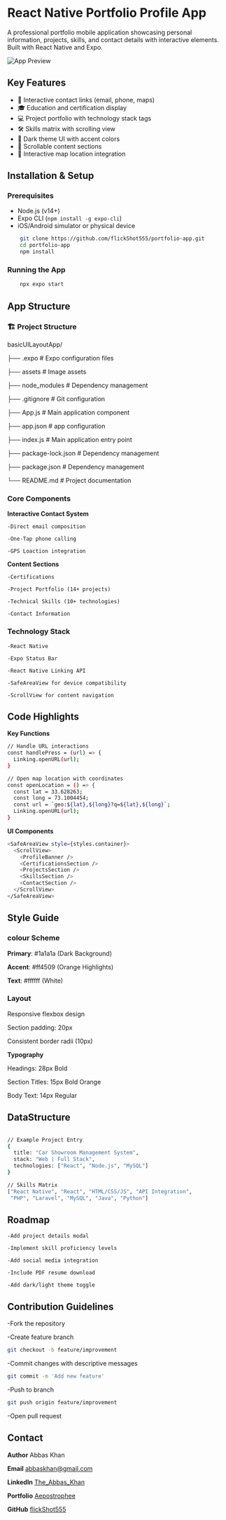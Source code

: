 # React Native Portfolio Profile App

A professional portfolio mobile application showcasing personal information, projects, skills, and contact details with interactive elements. Built with React Native and Expo.

![App Preview](https://via.placeholder.com/300x600?text=Portfolio+App+Preview)

## Key Features

- 📱 Interactive contact links (email, phone, maps)
- 🎓 Education and certification display
- 💻 Project portfolio with technology stack tags
- 🛠 Skills matrix with scrolling view
- 🎨 Dark theme UI with accent colors
- 📜 Scrollable content sections
- 📍 Interactive map location integration

## Installation & Setup

### Prerequisites
- Node.js (v14+)
- Expo CLI (`npm install -g expo-cli`)
- iOS/Android simulator or physical device

```bash
    git clone https://github.com/flickShot555/portfolio-app.git
    cd portfolio-app
    npm install
```
### Running the App
```bash
    npx expo start
```

## App Structure

### 🏗️ Project Structure

basicUILayoutApp/

├── .expo                 # Expo configuration files

├── assets                # Image assets

├── node_modules          # Dependency management

├── .gitignore            # Git configuration

├── App.js                # Main application component

├── app.json              # app configuration

├── index.js              # Main application entry point

├── package-lock.json     # Dependency management

├── package.json          # Dependency management

└── README.md             # Project documentation

### Core Components
**Interactive Contact System**

    -Direct email composition
    
    -One-Tap phone calling
    
    -GPS Loaction integration


**Content Sections**
    
    -Certifications

    -Project Portfolio (14+ projects)

    -Technical Skills (10+ technologies)

    -Contact Information

### Technology Stack

    -React Native

    -Expo Status Bar

    -React Native Linking API

    -SafeAreaView for device compatibility

    -ScrollView for content navigation


## Code Highlights
**Key Functions** 
``` bash
// Handle URL interactions
const handlePress = (url) => {
  Linking.openURL(url);
}

// Open map location with coordinates
const openLocation = () => {
  const lat = 33.628263;
  const long = 73.1004454;
  const url = `geo:${lat},${long}?q=${lat},${long}`;
  Linking.openURL(url);
}

```

**UI Components**

```bash
<SafeAreaView style={styles.container}>
  <ScrollView>
    <ProfileBanner />
    <CertificationsSection />
    <ProjectsSection />
    <SkillsSection />
    <ContactSection />
  </ScrollView>
</SafeAreaView>
```

## Style Guide

### colour Scheme

**Primary**: #1a1a1a (Dark Background)

**Accent**: #ff4509 (Orange Highlights)

**Text**: #ffffff (White)

### Layout

Responsive flexbox design

Section padding: 20px

Consistent border radii (10px)

**Typography**

Headings: 28px Bold

Section Titles: 15px Bold Orange

Body Text: 14px Regular


## DataStructure

```bash

// Example Project Entry
{
  title: "Car Showroom Management System",
  stack: "Web | Full Stack",
  technologies: ["React", "Node.js", "MySQL"]
}

// Skills Matrix
["React Native", "React", "HTML/CSS/JS", "API Integration", 
 "PHP", "Laravel", "MySQL", "Java", "Python"]

```

## Roadmap

    -Add project details modal

    -Implement skill proficiency levels

    -Add social media integration

    -Include PDF resume download

    -Add dark/light theme toggle

## Contribution Guidelines

-Fork the repository

-Create feature branch
```bash
git checkout -b feature/improvement
```

-Commit changes with descriptive messages
```bash
git commit -m 'Add new feature'
```

-Push to branch
```bash
git push origin feature/improvement
```

-Open pull request

## Contact

**Author** Abbas Khan

**Email** [abbaskhan@gmail.com](mailto:abbaskhan@gmail.com)

**LinkedIn**  [The_Abbas_Khan](linkedin.com/in/abbaskhan)

**Portfolio** [Aepostrophee](https://www.aepostrophee.kesug.com)

**GitHub** [flickShot555](https://github.com/flickShot555/)